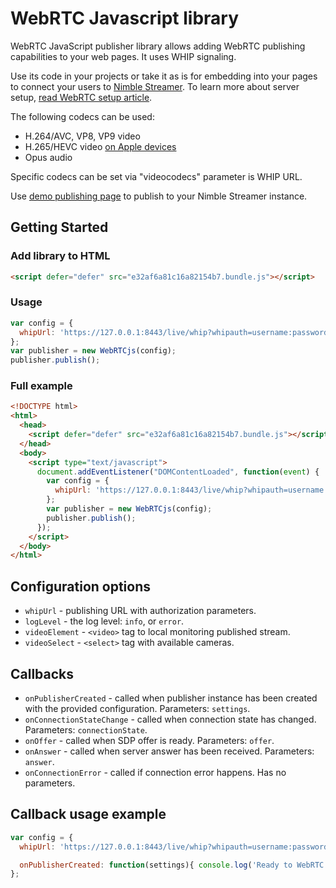 # WebRTC Javascript library

WebRTC JavaScript publisher library allows adding WebRTC publishing capabilities to your web pages.
It uses WHIP signaling.

Use its code in your projects or take it as is for embedding into your pages to connect your users to [Nimble Streamer](https://wmspanel.com/nimble).
To learn more about server setup, [read WebRTC setup article](https://blog.wmspanel.com/2022/05/webrtc-publish-setup-nimble-streamer.html).

The following codecs can be used:
* H.264/AVC, VP8, VP9 video
* H.265/HEVC video [on Apple devices](https://blog.wmspanel.com/2022/07/hevc-webrtc-apple.html)
* Opus audio

Specific codecs can be set via "videocodecs" parameter is WHIP URL.

Use [demo publishing page](https://softvelum.com/webrtc/demo/) to publish to your Nimble Streamer instance.

## Getting Started

### Add library to HTML
```html
<script defer="defer" src="e32af6a81c16a82154b7.bundle.js"></script>
```

### Usage
```javascript
var config = {
  whipUrl: 'https://127.0.0.1:8443/live/whip?whipauth=username:password'
};
var publisher = new WebRTCjs(config);
publisher.publish();
```

### Full example
```html
<!DOCTYPE html>
<html>
  <head>
    <script defer="defer" src="e32af6a81c16a82154b7.bundle.js"></script>
  </head>
  <body>
    <script type="text/javascript">
      document.addEventListener("DOMContentLoaded", function(event) {
        var config = {
          whipUrl: 'https://127.0.0.1:8443/live/whip?whipauth=username:password',
        };
        var publisher = new WebRTCjs(config);
        publisher.publish();
      });
    </script>
  </body>
</html>
```

## Configuration options

- `whipUrl` - publishing URL with authorization parameters.
- `logLevel` - the log level: `info`, or `error`.
- `videoElement` - `<video>` tag to local monitoring published stream.
- `videoSelect` - `<select>` tag with available cameras.

## Callbacks

- `onPublisherCreated` - called when publisher instance has been created with the provided configuration. Parameters: `settings`.
- `onConnectionStateChange` - called when connection state has changed. Parameters: `connectionState`.
- `onOffer` - called when SDP offer is ready. Parameters: `offer`.
- `onAnswer` - called when server answer has been received. Parameters: `answer`.
- `onConnectionError` - called if connection error happens. Has no parameters.

## Callback usage example

```javascript
var config = {
  whipUrl: 'https://127.0.0.1:8443/live/whip?whipauth=username:password',

  onPublisherCreated: function(settings){ console.log('Ready to WebRTC publishing'); }
};
```
